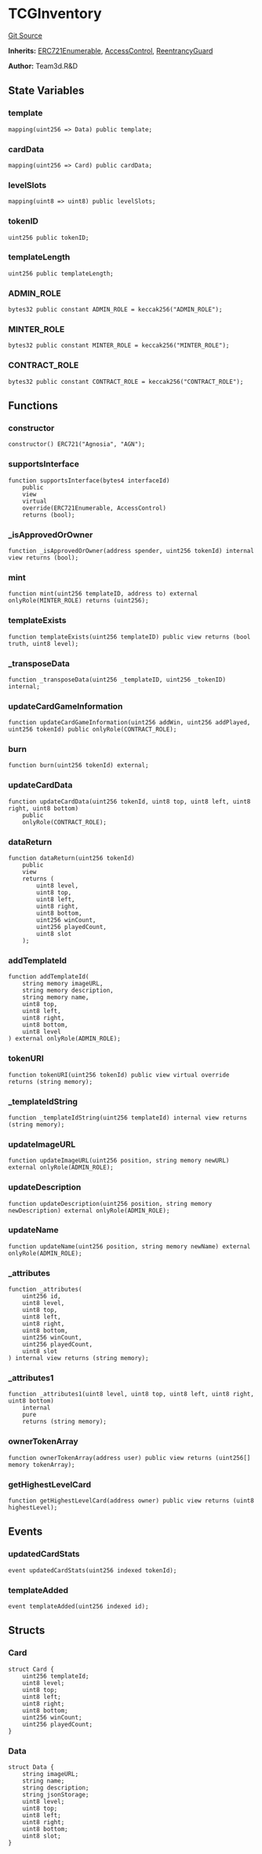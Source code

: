 # TCGInventory
[Git Source](https://github.com//Team3dVidyaGames/Contracts/blob/cb1733471b1d4daa24a16e671f78159e22669528/src/contracts/agnosia/TCGInventory.sol)

**Inherits:**
[ERC721Enumerable](/src/contracts/flattened/flattened_TCGInventory.sol/abstract.ERC721Enumerable.md), [AccessControl](/src/contracts/flattened/flattened_ChainlinkConsumer.sol/abstract.AccessControl.md), [ReentrancyGuard](/src/contracts/flattened/flattened_ChainlinkConsumer.sol/abstract.ReentrancyGuard.md)

**Author:**
Team3d.R&D


## State Variables
### template

```solidity
mapping(uint256 => Data) public template;
```


### cardData

```solidity
mapping(uint256 => Card) public cardData;
```


### levelSlots

```solidity
mapping(uint8 => uint8) public levelSlots;
```


### tokenID

```solidity
uint256 public tokenID;
```


### templateLength

```solidity
uint256 public templateLength;
```


### ADMIN_ROLE

```solidity
bytes32 public constant ADMIN_ROLE = keccak256("ADMIN_ROLE");
```


### MINTER_ROLE

```solidity
bytes32 public constant MINTER_ROLE = keccak256("MINTER_ROLE");
```


### CONTRACT_ROLE

```solidity
bytes32 public constant CONTRACT_ROLE = keccak256("CONTRACT_ROLE");
```


## Functions
### constructor


```solidity
constructor() ERC721("Agnosia", "AGN");
```

### supportsInterface


```solidity
function supportsInterface(bytes4 interfaceId)
    public
    view
    virtual
    override(ERC721Enumerable, AccessControl)
    returns (bool);
```

### _isApprovedOrOwner


```solidity
function _isApprovedOrOwner(address spender, uint256 tokenId) internal view returns (bool);
```

### mint


```solidity
function mint(uint256 templateID, address to) external onlyRole(MINTER_ROLE) returns (uint256);
```

### templateExists


```solidity
function templateExists(uint256 templateID) public view returns (bool truth, uint8 level);
```

### _transposeData


```solidity
function _transposeData(uint256 _templateID, uint256 _tokenID) internal;
```

### updateCardGameInformation


```solidity
function updateCardGameInformation(uint256 addWin, uint256 addPlayed, uint256 tokenId) public onlyRole(CONTRACT_ROLE);
```

### burn


```solidity
function burn(uint256 tokenId) external;
```

### updateCardData


```solidity
function updateCardData(uint256 tokenId, uint8 top, uint8 left, uint8 right, uint8 bottom)
    public
    onlyRole(CONTRACT_ROLE);
```

### dataReturn


```solidity
function dataReturn(uint256 tokenId)
    public
    view
    returns (
        uint8 level,
        uint8 top,
        uint8 left,
        uint8 right,
        uint8 bottom,
        uint256 winCount,
        uint256 playedCount,
        uint8 slot
    );
```

### addTemplateId


```solidity
function addTemplateId(
    string memory imageURL,
    string memory description,
    string memory name,
    uint8 top,
    uint8 left,
    uint8 right,
    uint8 bottom,
    uint8 level
) external onlyRole(ADMIN_ROLE);
```

### tokenURI


```solidity
function tokenURI(uint256 tokenId) public view virtual override returns (string memory);
```

### _templateIdString


```solidity
function _templateIdString(uint256 templateId) internal view returns (string memory);
```

### updateImageURL


```solidity
function updateImageURL(uint256 position, string memory newURL) external onlyRole(ADMIN_ROLE);
```

### updateDescription


```solidity
function updateDescription(uint256 position, string memory newDescription) external onlyRole(ADMIN_ROLE);
```

### updateName


```solidity
function updateName(uint256 position, string memory newName) external onlyRole(ADMIN_ROLE);
```

### _attributes


```solidity
function _attributes(
    uint256 id,
    uint8 level,
    uint8 top,
    uint8 left,
    uint8 right,
    uint8 bottom,
    uint256 winCount,
    uint256 playedCount,
    uint8 slot
) internal view returns (string memory);
```

### _attributes1


```solidity
function _attributes1(uint8 level, uint8 top, uint8 left, uint8 right, uint8 bottom)
    internal
    pure
    returns (string memory);
```

### ownerTokenArray


```solidity
function ownerTokenArray(address user) public view returns (uint256[] memory tokenArray);
```

### getHighestLevelCard


```solidity
function getHighestLevelCard(address owner) public view returns (uint8 highestLevel);
```

## Events
### updatedCardStats

```solidity
event updatedCardStats(uint256 indexed tokenId);
```

### templateAdded

```solidity
event templateAdded(uint256 indexed id);
```

## Structs
### Card

```solidity
struct Card {
    uint256 templateId;
    uint8 level;
    uint8 top;
    uint8 left;
    uint8 right;
    uint8 bottom;
    uint256 winCount;
    uint256 playedCount;
}
```

### Data

```solidity
struct Data {
    string imageURL;
    string name;
    string description;
    string jsonStorage;
    uint8 level;
    uint8 top;
    uint8 left;
    uint8 right;
    uint8 bottom;
    uint8 slot;
}
```

